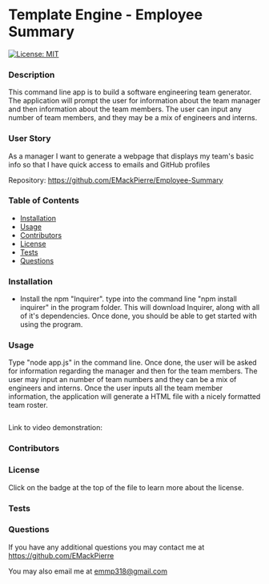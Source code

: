# Template Engine - Employee Summary
  
  [![License: MIT](https://img.shields.io/badge/License-MIT-yellow.svg)](https://opensource.org/licenses/MIT)
  
  ### Description

  This command line app is to build a software engineering team generator. The application will prompt the user for information about the team manager and then information about the team members. The user can input any number of team members, and they may be a mix of engineers and interns.

  ### User Story

  As a manager I want to generate a webpage that displays my team's basic info so that I have quick access to emails and GitHub profiles

  Repository: https://github.com/EMackPierre/Employee-Summary
  
  ### Table of Contents

  * [Installation](#installation)
  * [Usage](#usage)
  * [Contributors](#contributors)
  * [License](#license)
  * [Tests](#tests)
  * [Questions](#questions)

  ### Installation

   * Install the npm "Inquirer". type into the command line "npm install inquirer" in the program folder. This will download Inquirer,  along with all of it's dependencies. Once done, you should be able to get started with using the program.

  ### Usage

   Type "node app.js" in the command line. Once done, the user will be asked for information regarding the manager and then for the team members. The user may input an number of team numbers and they can be a mix of engineers and interns. Once the user inputs all the team member information, the application will generate a HTML file with a nicely formatted team roster.
  
  ![]()
  
  Link to video demonstration: 

  ### Contributors

  

  ### License

  Click on the badge at the top of the file to learn more about the license.

  ### Tests

  

  ### Questions

  If you have any additional questions you may contact me at https://github.com/EMackPierre

  You may also email me at emmp318@gmail.com